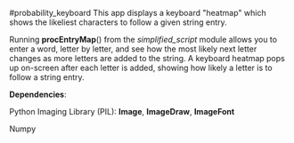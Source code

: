 #probability_keyboard
This app displays a keyboard "heatmap" which shows the likeliest characters to follow a given string entry. 

Running **procEntryMap**() from the *simplified_script* module allows you to enter a word, letter by letter, and see how the most likely next letter changes as more letters are added to the string. A keyboard heatmap pops up on-screen after each letter is added, showing how likely a letter is to follow a string entry.

**Dependencies**:

  Python Imaging Library (PIL): **Image**, **ImageDraw**, **ImageFont**

  Numpy
